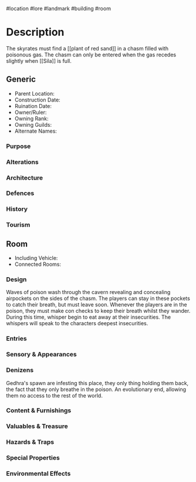 #location #lore #landmark #building #room
# Description
The skyrates must find a [[plant of red sand]] in a chasm filled with poisonous gas.
The chasm can only be entered when the gas recedes slightly when [[Sila]] is full.
## Generic
- Parent Location:
- Construction Date:
- Ruination Date:
- Owner/Ruler:
- Owning Rank:
- Owning Guilds:
- Alternate Names:

### Purpose

### Alterations

### Architecture

### Defences

### History

### Tourism

## Room
- Including Vehicle:
- Connected Rooms:

### Design
Waves of poison wash through the cavern revealing and concealing airpockets on the sides of the chasm. The players can stay in these pockets to catch their breath, but must leave soon.
Whenever the players are in the poison, they must make con checks to keep their breath whilst they wander. During this time, whisper begin to eat away at their insecurities. The whispers will speak to the characters deepest insecurities.

### Entries

### Sensory & Appearances

### Denizens
Gedhra's spawn are infesting this place, they only thing holding them back, the fact that they only breathe in the poison. An evolutionary end, allowing them no access to the rest of the world.

### Content & Furnishings

### Valuables & Treasure

### Hazards & Traps

### Special Properties

### Environmental Effects
